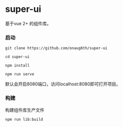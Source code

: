 # super-ui

基于vue 2+ 的组件库。


### 启动

```
git clone https://github.com/onaug6th/super-ui

cd super-ui

npm install 

npm run serve
```
默认会开启8080端口，访问localhost:8080即可打开项目。

### 构建

构建组件库生产文件
```
npm run lib:build
```
